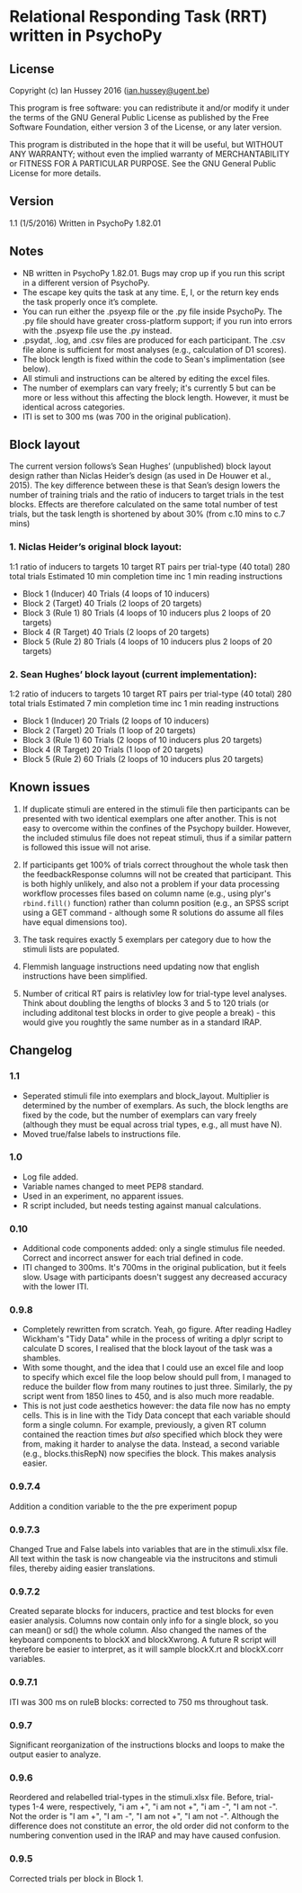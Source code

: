 # Relational Responding Task (RRT) written in PsychoPy

## License
Copyright (c) Ian Hussey 2016 (ian.hussey@ugent.be)

This program is free software: you can redistribute it and/or modify it under the terms of the GNU General Public License as published by the Free Software Foundation, either version 3 of the License, or any later version.

This program is distributed in the hope that it will be useful, but WITHOUT ANY WARRANTY; without even the implied warranty of MERCHANTABILITY or FITNESS FOR A PARTICULAR PURPOSE. See the GNU General Public License for more details.
## Version1.1 (1/5/2016)
Written in PsychoPy 1.82.01
## Notes- NB written in PsychoPy 1.82.01. Bugs may crop up if you run this script in a different version of PsychoPy.- The escape key quits the task at any time. E, I, or the return key ends the task properly once it’s complete.- You can run either the .psyexp file or the .py file inside PsychoPy. The .py file should have greater cross-platform support; if you run into errors with the .psyexp file use the .py instead.- .psydat, .log, and .csv files are produced for each participant. The .csv file alone is sufficient for most analyses (e.g., calculation of D1 scores).- The block length is fixed within the code to Sean's implimentation (see below). 
- All stimuli and instructions can be altered by editing the excel files.
- The number of exemplars can vary freely; it's currently 5 but can be more or less without this affecting the block length. However, it must be identical across categories.
- ITI is set to 300 ms (was 700 in the original publication).

## Block layout
The current version follows’s Sean Hughes’ (unpublished) block layout design rather than Niclas Heider’s design (as used in De Houwer et al., 2015). The key difference between these is that Sean’s design lowers the number of training trials and the ratio of inducers to target trials in the test blocks. Effects are therefore calculated on the same total number of test trials, but the task length is shortened by about 30% (from c.10 mins to c.7 mins)

### 1. Niclas Heider’s original block layout:

1:1 ratio of inducers to targets
10 target RT pairs per trial-type (40 total)
280 total trials
Estimated 10 min completion time inc 1 min reading instructions

* Block 1 (Inducer) 40 Trials (4 loops of 10 inducers)
* Block 2 (Target) 40 Trials (2 loops of 20 targets)
* Block 3 (Rule 1) 80 Trials (4 loops of 10 inducers plus 2 loops of 20 targets)
* Block 4 (R Target) 40 Trials (2 loops of 20 targets)
* Block 5 (Rule 2) 80 Trials (4 loops of 10 inducers plus 2 loops of 20 targets)

### 2. Sean Hughes’ block layout (current implementation):

1:2 ratio of inducers to targets
10 target RT pairs per trial-type (40 total)
280 total trials
Estimated 7 min completion time inc 1 min reading instructions

* Block 1 (Inducer) 20 Trials (2 loops of 10 inducers)
* Block 2 (Target) 20 Trials (1 loop of 20 targets)
* Block 3 (Rule 1) 60 Trials (2 loops of 10 inducers plus 20 targets)
* Block 4 (R Target) 20 Trials (1 loop of 20 targets)
* Block 5 (Rule 2) 60 Trials (2 loops of 10 inducers plus 20 targets)

## Known issues
1. If duplicate stimuli are entered in the stimuli file then participants can be presented with two identical exemplars one after another. This is not easy to overcome within the confines of the Psychopy builder. However, the included stimulus file does not repeat stimuli, thus if a similar pattern is followed this issue will not arise.

2. If participants get 100% of trials correct throughout the whole task then the feedbackResponse columns will not be created that participant. This is both highly unlikely, and also not a problem if your data processing workflow processes files based on column name (e.g., using plyr's `rbind.fill()` function) rather than column position (e.g., an SPSS script using a GET command - although some R solutions do assume all files have equal dimensions too). 

3. The task requires exactly 5 exemplars per category due to how the stimuli lists are populated. 

4. Flemmish language instructions need updating now that english instructions have been simplified. 

5. Number of critical RT pairs is relativley low for trial-type level analyses. Think about doubling the lengths of blocks 3 and 5 to 120 trials (or including additonal test blocks in order to give people a break) - this would give you roughtly the same number as in a standard IRAP.

## Changelog
### 1.1
- Seperated stimuli file into exemplars and block_layout. Multiplier is determined by the number of exemplars. As such, the block lengths are fixed by the code, but the number of exemplars can vary freely (although they must be equal across trial types, e.g., all must have N).
- Moved true/false labels to instructions file.

### 1.0
- Log file added.
- Variable names changed to meet PEP8 standard.
- Used in an experiment, no apparent issues.
- R script included, but needs testing against manual calculations.

### 0.10 
- Additional code components added: only a single stimulus file needed. Correct and incorrect answer for each trial defined in code. 
- ITI changed to 300ms. It's 700ms in the original publication, but it feels slow. Usage with participants doesn't suggest any decreased accuracy with the lower ITI.

### 0.9.8 
- Completely rewritten from scratch. Yeah, go figure. After reading Hadley Wickham's "Tidy Data" while in the process of writing a dplyr script to calculate D scores, I realised that the block layout of the task was a shambles. 
- With some thought, and the idea that I could use an excel file and loop to specify which excel file the loop below should pull from, I managed to reduce the builder flow from many routines to just three. Similarly, the py script went from 1850 lines to 450, and is also much more readable. 
- This is not just code aesthetics however: the data file now has no empty cells. This is in line with the Tidy Data concept that each variable should form a single column. For example, previously, a given RT column contained the reaction times *but also* specified which block they were from, making it harder to analyse the data. Instead, a second variable (e.g., blocks.thisRepN) now specifies the block. This makes analysis easier.

### 0.9.7.4 
Addition a condition variable to the the pre experiment popup

### 0.9.7.3 
Changed True and False labels into variables that are in the stimuli.xlsx file. All text within the task is now changeable via the instrucitons and stimuli files, thereby aiding easier translations.

### 0.9.7.2 
Created separate blocks for inducers, practice and test blocks for even easier analysis. Columns now contain only info for a single block, so you can mean() or sd() the whole column. Also changed the names of the keyboard components to blockX and blockXwrong. A future R script will therefore be easier to interpret, as it will sample blockX.rt and blockX.corr variables.

### 0.9.7.1 
ITI was 300 ms on ruleB blocks: corrected to 750 ms throughout task.

### 0.9.7 
Significant reorganization of the instructions blocks and loops to make the output easier to analyze.

### 0.9.6 
Reordered and relabelled trial-types in the stimuli.xlsx file. Before, trial-types 1-4 were, respectively, "i am +", "i am not +", "i am -", "I am not -". Not the order is "I am +", "I am -", "I am not +", "I am not -". Although the difference does not constitute an error, the old order did not conform to the numbering convention used in the IRAP and may have caused confusion.

### 0.9.5 
Corrected trials per block in Block 1.


